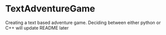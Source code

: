# TextAdventureGame
Creating a text based adventure game. 
Deciding between either python or C++ 
will update README later
